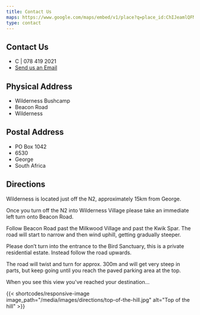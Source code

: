 ```yaml
---
title: Contact Us
maps: https://www.google.com/maps/embed/v1/place?q=place_id:ChIJeamlQFMc1h0RSVrpwk3iOQ8&key=AIzaSyA18kP2XrlRrHEN3yxB0XyCUeqUTDvBdvQ&zoom=12
type: contact
---
```

## Contact Us

* C | 078 419 2021  
* [Send us an Email](mailto:info@wildernessbushcamp.co.za "Email us")

## Physical Address

* Wilderness Bushcamp  
* Beacon Road  
* Wilderness

## Postal Address

* PO Box 1042  
* 6530  
* George  
* South Africa

## Directions

Wilderness is located just off the N2, approximately 15km from George.

Once you turn off the N2 into Wilderness Village please take an immediate left turn onto Beacon Road. 

Follow Beacon Road past the Milkwood Village and past the Kwik Spar. The road will start to narrow and then wind uphill, getting gradually steeper. 

Please don’t turn into the entrance to the Bird Sanctuary, this is a private residential estate. Instead follow the road upwards.

The road will twist and turn for approx. 300m and will get very steep in parts, but keep going until you reach the paved parking area at the top. 

When you see this view you've reached your destination…

{{< shortcodes/responsive-image image_path="/media/images/directions/top-of-the-hill.jpg" alt="Top of the hill"   >}}